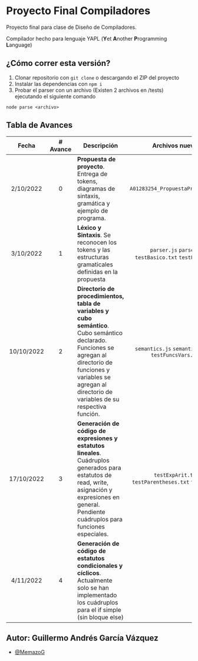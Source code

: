 # Proyecto Final Compiladores

Proyecto final para clase de Diseño de Compiladores.

Compilador hecho para lenguaje YAPL (**Y**et **A**nother **P**rogramming **L**anguage)

## ¿Cómo correr esta versión?
1. Clonar repositorio con `git clone` o descargando el ZIP del proyecto
2. Instalar las dependencias con `npm i`
3. Probar el parser con un archivo (Existen 2 archivos en /tests) ejecutando el siguiente comando
```
node parse <archivo>
```

## Tabla de Avances

| Fecha  | # Avance | Descripción | Archivos nuevos | Archivos modificados |
| :------: | :--------: | ----------- | :---------------: | :--------------------: |
| 2/10/2022| 0 | **Propuesta de proyecto**. Entrega de tokens, diagramas de sintaxis, gramática y ejemplo de programa. | `A01283254_PropuestaProyecto.pdf` | - |
| 3/10/2022 | 1 | **Léxico y Sintaxis**. Se reconocen los tokens y las estructuras gramaticales definidas en la propuesta | `parser.js` `parse.js` `testBasico.txt` `testError.txt` | - |
| 10/10/2022 | 2 | **Directorio de procedimientos, tabla de variables y cubo semántico**. Cubo semántico declarado. Funciones se agregan al directorio de funciones y variables se agregan al directorio de variables de su respectiva función. | `semantics.js` `semanticCube.js` `testFuncsVars.txt` | `parser.js` `parse.js` |
| 17/10/2022 | 3 | **Generación de código de expresiones y estatutos lineales**. Cuádruplos generados para estatutos de read, write, asignación y expresiones en general. Pendiente cuádruplos para funciones especiales. | `testExpArit.txt` `testParentheses.txt` `testIf.txt` | `parser.js` `semanticCube.js` `semantics.js` |
| 4/11/2022 | 4 | **Generación de código de estatutos condicionales y cíclicos**. Actualmente solo se han implementado los cuádruplos para el if simple (sin bloque else) | | `parser.js` `semantics.js` |

## Autor: Guillermo Andrés García Vázquez
- [@MemazoG](https://github.com/MemazoG)